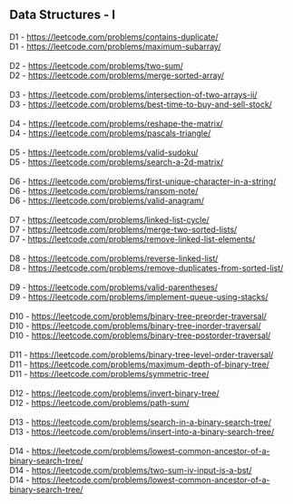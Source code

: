 ## Data Structures - I


D1 - https://leetcode.com/problems/contains-duplicate/ <br>
D1 - https://leetcode.com/problems/maximum-subarray/ <br>
 <br>
D2 - https://leetcode.com/problems/two-sum/ <br>
D2 - https://leetcode.com/problems/merge-sorted-array/ <br>
 <br>
D3 - https://leetcode.com/problems/intersection-of-two-arrays-ii/ <br>
D3 - https://leetcode.com/problems/best-time-to-buy-and-sell-stock/ <br>
 <br>
D4 - https://leetcode.com/problems/reshape-the-matrix/ <br>
D4 - https://leetcode.com/problems/pascals-triangle/ <br>
 <br>
D5 - https://leetcode.com/problems/valid-sudoku/ <br>
D5 - https://leetcode.com/problems/search-a-2d-matrix/ <br>
 <br>
D6 - https://leetcode.com/problems/first-unique-character-in-a-string/ <br>
D6 - https://leetcode.com/problems/ransom-note/ <br>
D6 - https://leetcode.com/problems/valid-anagram/ <br>
 <br>
D7 - https://leetcode.com/problems/linked-list-cycle/ <br>
D7 - https://leetcode.com/problems/merge-two-sorted-lists/ <br>
D7 - https://leetcode.com/problems/remove-linked-list-elements/ <br>
 <br>
D8 - https://leetcode.com/problems/reverse-linked-list/ <br>
D8 - https://leetcode.com/problems/remove-duplicates-from-sorted-list/ <br>
 <br>
D9 - https://leetcode.com/problems/valid-parentheses/ <br>
D9 - https://leetcode.com/problems/implement-queue-using-stacks/ <br>
 <br>
D10 - https://leetcode.com/problems/binary-tree-preorder-traversal/ <br>
D10 - https://leetcode.com/problems/binary-tree-inorder-traversal/ <br>
D10 - https://leetcode.com/problems/binary-tree-postorder-traversal/ <br>
 <br>
D11 - https://leetcode.com/problems/binary-tree-level-order-traversal/ <br>
D11 - https://leetcode.com/problems/maximum-depth-of-binary-tree/ <br>
D11 - https://leetcode.com/problems/symmetric-tree/ <br>
 <br>
D12 - https://leetcode.com/problems/invert-binary-tree/ <br>
D12 - https://leetcode.com/problems/path-sum/ <br>
 <br>
D13 - https://leetcode.com/problems/search-in-a-binary-search-tree/ <br>
D13 - https://leetcode.com/problems/insert-into-a-binary-search-tree/ <br>
 <br>
D14 - https://leetcode.com/problems/lowest-common-ancestor-of-a-binary-search-tree/ <br>
D14 - https://leetcode.com/problems/two-sum-iv-input-is-a-bst/ <br>
D14 - https://leetcode.com/problems/lowest-common-ancestor-of-a-binary-search-tree/ <br>